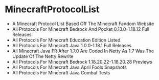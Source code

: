 # MinecraftProtocolList
- A Minecraft Protocol List Based Off The Minecraft Fandom Website
- All Protocols For Minecraft Bedrock And Pocket 0.13.0-1.18.12 Full Releases
- All Protocols For Minecraft Education Edition Listed
- All Protocols For Minecraft Java 1.0.0-1.18.1 Full Releases
- All Minecraft Java FR After 1.7.0 Are Coded In Netty As 1.7 Was The Update Of The Netty Rewrite
- All Protocols For Minecraft Bedrock 1.18.20.22-1.18.20.28 Previews
- All Protocols For Minecraft Java April Fools Snapshots
- All Protocols For Minecraft Java Combat Tests
